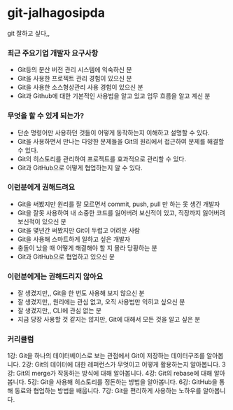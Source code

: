 # git-jalhagosipda
git 잘하고 싶다,,

### 최근 주요기업 개발자 요구사항
- Git등의 분산 버전 관리 시스템에 익숙하신 분
- Git을 사용한 프로젝트 관리 경험이 있으신 분
- Git을 사용한 소스형상관리 사용 경험이 있으신 분
- Git과 Github에 대한 기본적인 사용법을 알고 있고 업무 흐름을 알고 계신 분

### 무엇을 할 수 있게 되는가?
- 단순 명령어만 사용하던 것들이 어떻게 동작하는지 이해하고 설명할 수 있다.
- Git을 사용하면서 만나는 다양한 문제들을 Git의 원리에서 접근하여 문제를 해결할 수 있다.
- Git의 히스토리를 관리하여 프로젝트를 효과적으로 관리할 수 있다.
- Git과 GitHub으로 어떻게 협업하는지 알 수 있다.

### 이런분에게 권해드려요
- Git을 써봤지만 원리를 잘 모르면서 commit, push, pull 만 하는 못 생긴 개발자
- Git을 잘못 사용하여 내 소중한 코드를 잃어버려 보신적이 있고, 직장까지 잃어버려 보신적이 있으신 분
- Git을 몇년간 써봤지만 Git이 두렵고 어려운 사람
- Git을 사용해 스마트하게 일하고 싶은 개발자
- 충돌이 났을 때 어떻게 해결해야 할 지 몰라 당황하는 분
- Git과 GitHub으로 협업하고 있으신 분

### 이런분에게는 권해드리지 않아요
- 잘 생겼지만,, Git을 한 번도 사용해 보지 않으신 분
- 잘 생겼지만,, 원리에는 관심 없고, 오직 사용법만 익히고 싶으신 분
- 잘 생겼지만,, CLI에 관심 없는 분
- 지금 당장 사용할 것 같지는 않지만, Git에 대해서 모든 것을 알고 싶은 분

### 커리큘럼
1강: Git을 하나의 데이터베이스로 보는 관점에서 Git이 저장하는 데이터구조를 알아봅니다.
2강: Git의 데이터에 대한 레퍼런스가 무엇이고 어떻게 활용하는지 알아봅니다.
3강: Git의 merge가 작동하는 방식에 대해 알아봅니다.
4강: Git의 rebase에 대해 알아봅니다.
5강: Git을 사용해 히스토리를 정돈하는 방법을 알아봅니다. 
6강: GitHub을 통해 동료와 협업하는 방법을 배웁니다.
7강: Git을 편리하게 사용하는 노하우를 알아봅니다.
